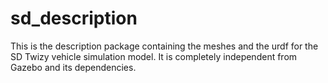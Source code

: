 # sd_description
This is the description package containing the meshes and the urdf for the SD Twizy vehicle simulation model. It is completely independent from Gazebo and its dependencies.